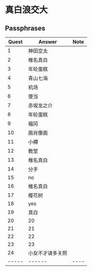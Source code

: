 #	真白浪交大

##	Passphrases

|Quest|Answer|Note|
|-----|------|----|
| 1 | 神田空太 | |
| 2 | 椎名真白 | |
| 3 | 年轮蛋糕 | |
| 4 | 青山七海 | |
| 5 | 机场    | |
| 6 | 便当    | |
| 7 |赤坂龙之介| |
| 8 | 年轮蛋糕 | |
| 9 | 福冈    | |
|10 | 画肖像画 | |
|11 | 小樽    | |
|12 | 教堂    | |
|13 | 椎名真白 | |
|14 | 分手    | |
|15 | no     | |
|16 |椎名真白 | |
|17 |樱花树   | |
|18 | yes    | |
|19 | 真白    | |
|20 | 20     | |
|21 | 21     | |
|22 | 22     | |
|23 | 23     | |
|24 |小女不才请多关照 | |
|-----|------|----|
